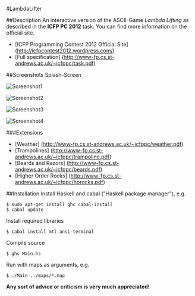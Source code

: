 #LambdaLifter

##Description
An interactive version of the ASCII-Game *Lambda Lifting* as described in the **ICFP PC 2012** task.
You can find more information on the official site.

- [ICFP Programming Contest 2012 Official Site] (http://icfpcontest2012.wordpress.com/)
- [Full specification] (http://www-fp.cs.st-andrews.ac.uk/~icfppc/task.pdf)

##Screenshots
Splash-Screen

![Screenshot1](http://cloud.github.com/downloads/UlfS/LambdaLifter/ll4.png "Screenshot1")

![Screenshot2](http://cloud.github.com/downloads/UlfS/LambdaLifter/ll5.png "Screenshot2")

![Screenshot3](http://cloud.github.com/downloads/UlfS/LambdaLifter/ll2.png "Screenshot3")

![Screenshot4](http://cloud.github.com/downloads/UlfS/LambdaLifter/ll0.png "Screenshot4")

###Extensions

- [Weather] (http://www-fp.cs.st-andrews.ac.uk/~icfppc/weather.pdf)
- [Trampolines] (http://www-fp.cs.st-andrews.ac.uk/~icfppc/trampoline.pdf)
- [Beards and Razors] (http://www-fp.cs.st-andrews.ac.uk/~icfppc/beards.pdf)
- [Higher Order Rocks] (http://www-fp.cs.st-andrews.ac.uk/~icfppc/horocks.pdf)

##Installation
Install Haskell and cabal ("Haskell package manager"), e.g.

    $ sudo apt-get install ghc cabal-install
    $ cabal update

Install required libraries

    $ cabal install mtl ansi-terminal

Compile source

    $ ghc Main.hs

Run with maps as arguments, e.g.

    $ ./Main ../maps/*.map

**Any sort of advice or criticism is very much appreciated!**